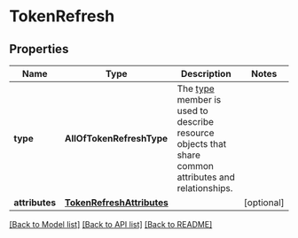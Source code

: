 # TokenRefresh

## Properties
Name | Type | Description | Notes
------------ | ------------- | ------------- | -------------
**type** | **AllOfTokenRefreshType** | The [type](https://jsonapi.org/format/#document-resource-object-identification) member is used to describe resource objects that share common attributes and relationships. | 
**attributes** | [**TokenRefreshAttributes**](TokenRefreshAttributes.md) |  | [optional] 

[[Back to Model list]](../README.md#documentation-for-models) [[Back to API list]](../README.md#documentation-for-api-endpoints) [[Back to README]](../README.md)

